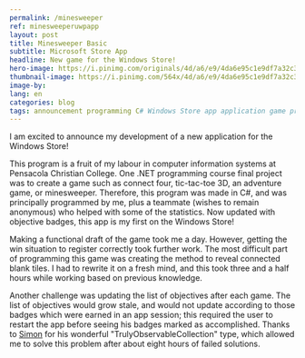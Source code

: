 ```yaml
---
permalink: /minesweeper
ref: minesweeperuwpapp
layout: post
title: Minesweeper Basic
subtitle: Microsoft Store App
headline: New game for the Windows Store!
hero-image: https://i.pinimg.com/originals/4d/a6/e9/4da6e95c1e9df7a32c30be1072e6d803.png
thumbnail-image: https://i.pinimg.com/564x/4d/a6/e9/4da6e95c1e9df7a32c30be1072e6d803.jpg
image-by:
lang: en
categories: blog
tags: announcement programming C# Windows Store app application game program minesweeper project UWP Windows10
---
```

I am excited to announce my development of a new application for the Windows Store!

This program is a fruit of my labour in computer information systems at Pensacola Christian College. One .NET programming course final project was to create a game such as connect four, tic-tac-toe 3D, an adventure game, or minesweeper. Therefore, this program was made in C#, and was principally programmed by me, plus a teammate (wishes to remain anonymous) who helped with some of the statistics. Now updated with objective badges, this app is my first on the Windows Store!

Making a functional draft of the game took me a day. However, getting the win situation to register correctly took further work. The most difficult part of programming this game was creating the method to reveal connected blank tiles. I had to rewrite it on a fresh mind, and this took three and a half hours while working based on previous knowledge.

Another challenge was updating the list of objectives after each game. The list of objectives would grow stale, and would not update according to those badges which were earned in an app session; this required the user to restart the app before seeing his badges marked as accomplished. Thanks to <a href="https://stackoverflow.com/users/600698/simon">Simon</a> for his wonderful "TrulyObservableCollection" type, which allowed me to solve this problem after about eight hours of failed solutions.

